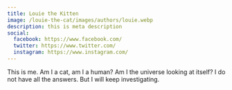 ```yaml
---
title: Louie the Kitten
image: /louie-the-cat/images/authors/louie.webp
description: this is meta description
social:
  facebook: https://www.facebook.com/
  twitter: https://www.twitter.com/
  instagram: https://www.instagram.com/
---
```


This is me. Am I a cat, am I a human? Am I the universe looking at itself? I do not have all the answers. But I will keep investigating.
